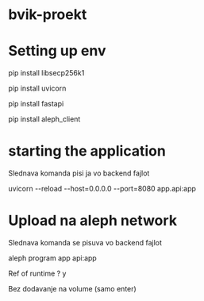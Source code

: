 # bvik-proekt
 
 # Setting up env
 pip install libsecp256k1

 pip install uvicorn

 pip install fastapi

 pip install aleph_client


 # starting the application
 Slednava komanda pisi ja vo backend fajlot

 uvicorn --reload --host=0.0.0.0 --port=8080 app.api:app

# Upload na aleph network
Slednava komanda se pisuva vo backend fajlot

aleph program app api:app

Ref of runtime ? y

Bez dodavanje na volume (samo enter)
